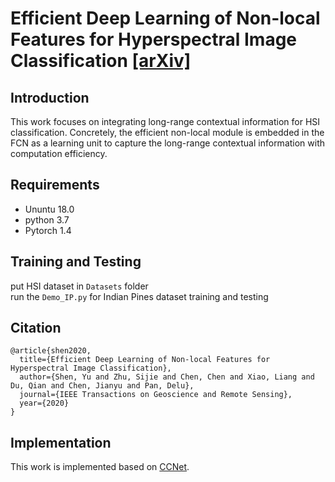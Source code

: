 # Efficient Deep Learning of Non-local Features for Hyperspectral Image Classification [[arXiv]](https://arxiv.org/pdf/2008.00542.pdf)
## Introduction
This work focuses on integrating long-range contextual information for HSI classification. Concretely, the efficient non-local module is embedded in the FCN  as a learning unit to capture the long-range contextual information with computation efficiency.

## Requirements
* Ununtu 18.0 
* python 3.7 
* Pytorch 1.4 

## Training and Testing
put HSI dataset in ```Datasets``` folder <br>
run the ```Demo_IP.py``` for Indian Pines dataset training and testing<br> 

## Citation
```
@article{shen2020,
  title={Efficient Deep Learning of Non-local Features for Hyperspectral Image Classification},
  author={Shen, Yu and Zhu, Sijie and Chen, Chen and Xiao, Liang and Du, Qian and Chen, Jianyu and Pan, Delu},
  journal={IEEE Transactions on Geoscience and Remote Sensing},
  year={2020}
}
```

## Implementation
This work is implemented based on [CCNet](https://github.com/speedinghzl/CCNet/tree/pytorch-1.1).
